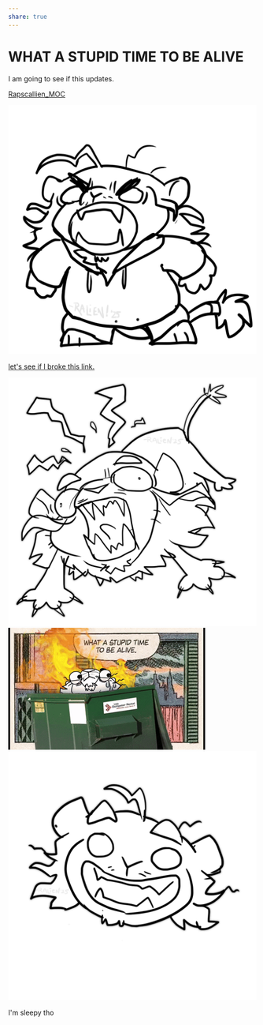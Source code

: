 ```yaml
---
share: true
---
```


# WHAT A STUPID TIME TO BE ALIVE
I am going to see if this updates. 

[Rapscallien_MOC](./MOCs/Rapscallien_MOC.md#)


![](./images/RappyYell.png)

[let's see if I broke this link.](./contents/verymuchalink.md)


![](./images/ralienaaaaa.png)
![](./images/stupidesttimetobealive.gif)
![](./images/rapscalliensmile.png)

I'm sleepy tho


